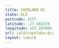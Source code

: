 ```yaml
---
title: CAPALABA DC
state: QLD
postcode: 4157
latitude: -27.568178
longitude: 153.207096
url: /qld/capalaba-dc/
layout: suburb
---
```

